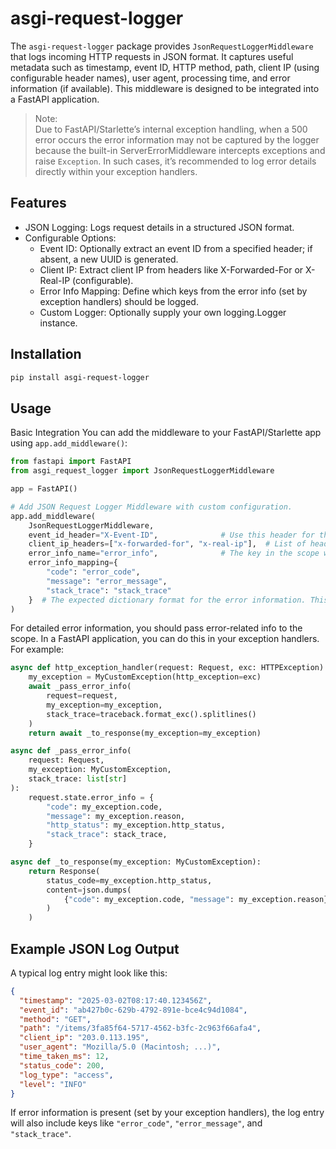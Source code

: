 # asgi-request-logger
The `asgi-request-logger` package provides `JsonRequestLoggerMiddleware` that logs incoming HTTP requests in JSON format. It captures useful metadata such as timestamp, event ID, HTTP method, path, client IP (using configurable header names), user agent, processing time, and error information (if available). This middleware is designed to be integrated into a FastAPI application.

> Note: <br/>
Due to FastAPI/Starlette’s internal exception handling, when a 500 error occurs the error information may not be captured by the logger because the built-in ServerErrorMiddleware intercepts exceptions and raise `Exception`. In such cases, it’s recommended to log error details directly within your exception handlers.

## Features
- JSON Logging: Logs request details in a structured JSON format.
- Configurable Options:
    - Event ID: Optionally extract an event ID from a specified header; if absent, a new UUID is generated.
    - Client IP: Extract client IP from headers like X-Forwarded-For or X-Real-IP (configurable).
    - Error Info Mapping: Define which keys from the error info (set by exception handlers) should be logged.
    - Custom Logger: Optionally supply your own logging.Logger instance.

## Installation

```bash
pip install asgi-request-logger
```

## Usage
Basic Integration
You can add the middleware to your FastAPI/Starlette app using `app.add_middleware()`:

```python
from fastapi import FastAPI
from asgi_request_logger import JsonRequestLoggerMiddleware

app = FastAPI()

# Add JSON Request Logger Middleware with custom configuration.
app.add_middleware(
    JsonRequestLoggerMiddleware,
    event_id_header="X-Event-ID",              # Use this header for the event ID; if absent, a new UUID is generated.
    client_ip_headers=["x-forwarded-for", "x-real-ip"],  # List of headers to determine the client IP.
    error_info_name="error_info",              # The key in the scope where error information is stored.
    error_info_mapping={
        "code": "error_code",
        "message": "error_message",
        "stack_trace": "stack_trace"
    }  # The expected dictionary format for the error information. This value will be logged under the "error" key.
)
```

For detailed error information, you should pass error-related info to the scope. In a FastAPI application, you can do this in your exception handlers. For example:

```python
async def http_exception_handler(request: Request, exc: HTTPException):
    my_exception = MyCustomException(http_exception=exc)
    await _pass_error_info(
        request=request,
        my_exception=my_exception,
        stack_trace=traceback.format_exc().splitlines()
    )
    return await _to_response(my_exception=my_exception)

async def _pass_error_info(
    request: Request,
    my_exception: MyCustomException,
    stack_trace: list[str]
):
    request.state.error_info = {
        "code": my_exception.code,
        "message": my_exception.reason,
        "http_status": my_exception.http_status,
        "stack_trace": stack_trace,
    }

async def _to_response(my_exception: MyCustomException):
    return Response(
        status_code=my_exception.http_status,
        content=json.dumps(
            {"code": my_exception.code, "message": my_exception.reason}, ensure_ascii=False
        )
    )
```

## Example JSON Log Output
A typical log entry might look like this:

```json
{
  "timestamp": "2025-03-02T08:17:40.123456Z",
  "event_id": "ab427b0c-629b-4792-891e-bce4c94d1084",
  "method": "GET",
  "path": "/items/3fa85f64-5717-4562-b3fc-2c963f66afa4",
  "client_ip": "203.0.113.195",
  "user_agent": "Mozilla/5.0 (Macintosh; ...)",
  "time_taken_ms": 12,
  "status_code": 200,
  "log_type": "access",
  "level": "INFO"
}
```

If error information is present (set by your exception handlers), the log entry will also include keys like `"error_code"`, `"error_message"`, and `"stack_trace"`.
